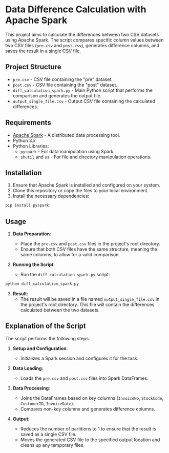 # Data Difference Calculation with Apache Spark

This project aims to calculate the differences between two CSV datasets using Apache Spark. The script compares specific column values between two CSV files (`pre.csv` and `post.csv`), generates difference columns, and saves the result in a single CSV file.

## Project Structure

- `pre.csv` - CSV file containing the "pre" dataset.
- `post.csv` - CSV file containing the "post" dataset.
- `diff_calculation_spark.py` - Main Python script that performs the comparison and generates the output file.
- `output_single_file.csv` - Output CSV file containing the calculated differences.

## Requirements

- [Apache Spark](https://spark.apache.org/) - A distributed data processing tool.
- Python 3.x
- Python Libraries:
  - `pyspark` - For data manipulation using Spark.
  - `shutil` and `os` - For file and directory manipulation operations.

## Installation

1. Ensure that Apache Spark is installed and configured on your system.
2. Clone this repository or copy the files to your local environment.
3. Install the necessary dependencies:

```bash
pip install pyspark
```

## Usage

1. **Data Preparation**:

   - Place the `pre.csv` and `post.csv` files in the project's root directory.
   - Ensure that both CSV files have the same structure, meaning the same columns, to allow for a valid comparison.

2. **Running the Script**:
   - Run the `diff_calculation_spark.py` script:

```bash
python diff_calculation_spark.py
```

3. **Result**:
   - The result will be saved in a file named `output_single_file.csv` in the project's root directory. This file will contain the differences calculated between the two datasets.

## Explanation of the Script

The script performs the following steps:

1. **Setup and Configuration**:

   - Initializes a Spark session and configures it for the task.

2. **Data Loading**:

   - Loads the `pre.csv` and `post.csv` files into Spark DataFrames.

3. **Data Processing**:

   - Joins the DataFrames based on key columns (`InvoiceNo`, `StockCode`, `CustomerID`, `InvoiceDate`).
   - Compares non-key columns and generates difference columns.

4. **Output**:
   - Reduces the number of partitions to 1 to ensure that the result is saved as a single CSV file.
   - Moves the generated CSV file to the specified output location and cleans up any temporary files.
